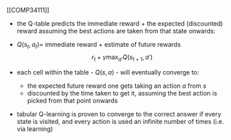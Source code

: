 [[COMP34111]]

- the Q-table predicts the immediate reward + the expected (discounted) reward assuming the best actions are taken from that state onwards:
- $Q(s_t,a_t) =$ immediate reward + estimate of future rewards
$$r_t + \gamma\max_{a'}Q(s_{t+1},a')$$

- each cell within the table - $Q(s,a)$ - will eventually converge to:
	- the expected future reward one gets taking an action $a$ from $s$
	- discounted by the time taken to get it, assuming the best action is picked from that point onwards

- tabular Q-learning is proven to converge to the correct answer if every state is visited, and every action is used an infinite number of times (i.e. via learning)